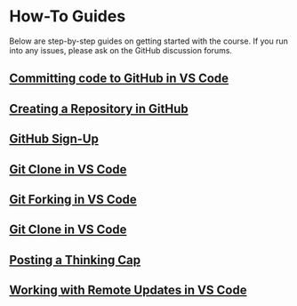 # How-To Guides
Below are step-by-step guides on getting started with the course. If you run into any issues, please ask on the GitHub discussion forums.


## [Committing code to GitHub in VS Code](git_commit.md)

## [Creating a Repository in GitHub](git_creating.md)

## [GitHub Sign-Up](github_sign_up.md)

## [Git Clone in VS Code](git_cloning.md)

## [Git Forking in VS Code](git_forking.md)

## [Git Clone in VS Code](git_cloning.md)

## [Posting a Thinking Cap](thinking_caps.md)

## [Working with Remote Updates in VS Code](git_fetch_remote_upstream.md)

